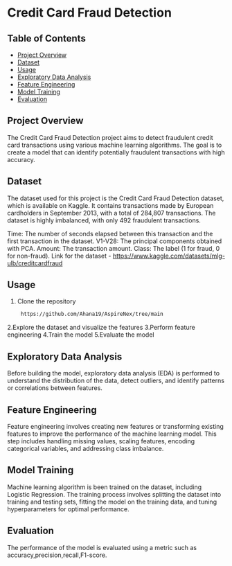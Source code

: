 
# Credit Card Fraud Detection

## Table of Contents
- [Project Overview](https://pip.pypa.io/en/stable/)
- [Dataset](https://pip.pypa.io/en/stable/)
- [Usage](https://pip.pypa.io/en/stable/)
- [Exploratory Data Analysis](https://pip.pypa.io/en/stable/)
- [Feature Engineering](https://pip.pypa.io/en/stable/)
- [Model Training](https://pip.pypa.io/en/stable/)
- [Evaluation](https://pip.pypa.io/en/stable/)

## Project Overview
The Credit Card Fraud Detection project aims to detect fraudulent credit card transactions using various machine learning algorithms. The goal is to create a model that can identify potentially fraudulent transactions with high accuracy.

## Dataset
The dataset used for this project is the Credit Card Fraud Detection dataset, which is available on Kaggle. It contains transactions made by European cardholders in September 2013, with a total of 284,807 transactions. The dataset is highly imbalanced, with only 492 fraudulent transactions.

Time: The number of seconds elapsed between this transaction and the first transaction in the dataset.
V1-V28: The principal components obtained with PCA.
Amount: The transaction amount.
Class: The label (1 for fraud, 0 for non-fraud).
Link for the dataset - https://www.kaggle.com/datasets/mlg-ulb/creditcardfraud

## Usage
1. Clone the repository
   ```sh
    https://github.com/Ahana19/AspireNex/tree/main 
    ```
2.Explore the dataset and visualize the features
3.Perform feature engineering
4.Train the model
5.Evaluate the model

## Exploratory Data Analysis
Before building the model, exploratory data analysis (EDA) is performed to understand the distribution of the data, detect outliers, and identify patterns or correlations between features. 

## Feature Engineering
Feature engineering involves creating new features or transforming existing features to improve the performance of the machine learning model. This step includes handling missing values, scaling features, encoding categorical variables, and addressing class imbalance.

## Model Training
Machine learning algorithm is been trained on the dataset, including Logistic Regression. The training process involves splitting the dataset into training and testing sets, fitting the model on the training data, and tuning hyperparameters for optimal performance.

## Evaluation
The performance of the model is evaluated using a metric such as  accuracy,precision,recall,F1-score.
